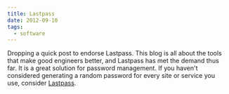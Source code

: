 ```yaml
---
title: Lastpass
date: 2012-09-10
tags:
  - software
---
```

Dropping a quick post to endorse Lastpass. This blog is all about the tools that make good engineers better, and Lastpass has met the demand thus far. It is a great solution for password management. If you haven't considered generating a random password for every site or service you use, consider [Lastpass](https://lastpass.com/f?507166 "lastpass.com").

